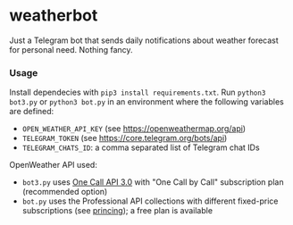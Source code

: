 # weatherbot
Just a Telegram bot that sends daily notifications about weather forecast for personal need. Nothing fancy. 

### Usage
Install dependecies with `pip3 install requirements.txt`. 
Run `python3 bot3.py` or `python3 bot.py` in an environment where the following variables are defined:
- `OPEN_WEATHER_API_KEY` (see https://openweathermap.org/api) 
- `TELEGRAM_TOKEN` (see https://core.telegram.org/bots/api)
- `TELEGRAM_CHATS_ID`: a comma separated list of Telegram chat IDs

OpenWeather API used:
- `bot3.py` uses [One Call API 3.0](https://openweathermap.org/api/one-call-3) with "One Call by Call" subscription plan (recommended option)
- `bot.py` uses the Professional API collections with different fixed-price subscriptions (see [princing](https://openweathermap.org/price)); a free plan is available  

